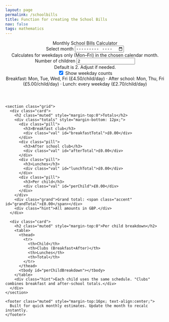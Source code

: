 ```yaml
---
layout: page
permalink: /schoolbills
title: Function for creating the School Bills
nav: false
tags: mathematics
---
```


<html lang="en">
<head>
  <title>Monthly School Bills Calculator</title>
</head>
<body>
  <div class="wrap">
    <header class="card">
      <div class="title">Monthly School Bills Calculator</div>
      <div class="controls">
        <div>
          <label for="monthInput">Select month</label>
          <input id="monthInput" type="month" />
          <div class="hint">Calculates for weekdays only (Mon–Fri) in the chosen calendar month.</div>
        </div>
        <div>
          <label for="children">Number of children</label>
          <input id="children" type="number" min="1" step="1" value="2" />
          <div class="hint">Default is 2. Adjust if needed.</div>
        </div>
      </div>
      <div class="row">
        <div class="switch">
          <input id="showBreakdown" type="checkbox" checked />
          <label for="showBreakdown">Show weekday counts</label>
        </div>
        <div class="muted">Breakfast: Mon, Tue, Wed, Fri (£4.50/child/day) · After school: Mon, Thu, Fri (£5.00/child/day) · Lunch: every weekday (£2.70/child/day)</div>
      </div>
    </header>

    <section class="grid">
      <div class="card">
        <h2 class="muted" style="margin-top:0">Totals</h2>
        <div class="totals" style="margin-bottom: 12px;">
          <div class="pill">
            <h3>Breakfast club</h3>
            <div class="val" id="breakfastTotal">£0.00</div>
          </div>
          <div class="pill">
            <h3>After school club</h3>
            <div class="val" id="afterTotal">£0.00</div>
          </div>
          <div class="pill">
            <h3>Lunches</h3>
            <div class="val" id="lunchTotal">£0.00</div>
          </div>
          <div class="pill">
            <h3>Per child</h3>
            <div class="val" id="perChild">£0.00</div>
          </div>
        </div>
        <div class="grand">Grand total: <span class="accent" id="grandTotal">£0.00</span></div>
        <div class="hint">All amounts in GBP.</div>
      </div>

      <div class="card">
        <h2 class="muted" style="margin-top:0">Per child breakdown</h2>
        <table>
          <thead>
            <tr>
              <th>Child</th>
              <th>Clubs (Breakfast+After)</th>
              <th>Lunches</th>
              <th>Total</th>
            </tr>
          </thead>
          <tbody id="perChildBreakdown"></tbody>
        </table>
        <div class="hint">Each child uses the same schedule. "Clubs" combines breakfast and after-school totals.</div>
      </div>
    </section>

    <footer class="muted" style="margin-top:16px; text-align:center;">
      Built for quick monthly estimates. Update the month to recalc instantly.
    </footer>
  
  </div>

  <script>
    const PRICES = {
      breakfastPerChildPerDay: 4.50,
      afterPerChildPerDay: 5.00,
      lunchPerChildPerDay: 2.70,
    };

    const fmtGBP = new Intl.NumberFormat('en-GB', { style: 'currency', currency: 'GBP' });

    const monthInput = document.getElementById('monthInput');
    const childrenInput = document.getElementById('children');

    const els = {
      breakfastTotal: document.getElementById('breakfastTotal'),
      afterTotal: document.getElementById('afterTotal'),
      lunchTotal: document.getElementById('lunchTotal'),
      perChild: document.getElementById('perChild'),
      grandTotal: document.getElementById('grandTotal'),
      perChildBreakdown: document.getElementById('perChildBreakdown')
    };

    function getMonthParts(value) {
      if (!value) return null;
      const [y, m] = value.split('-').map(Number);
      return { year: y, monthIndex: m - 1 };
    }

    function daysInMonth(year, monthIndex) {
      return new Date(year, monthIndex + 1, 0).getDate();
    }

    function countWeekdayInMonth(year, monthIndex, weekday) {
      let count = 0;
      const nDays = daysInMonth(year, monthIndex);
      for (let d = 1; d <= nDays; d++) {
        const gd = new Date(year, monthIndex, d).getDay();
        if (gd === weekday) count++;
      }
      return count;
    }

    function compute() {
      const parts = getMonthParts(monthInput.value);
      const nChildren = Math.max(1, Math.floor(Number(childrenInput.value || 2)));
      if (!parts) return;

      const { year, monthIndex } = parts;
      const monday = countWeekdayInMonth(year, monthIndex, 1);
      const tuesday = countWeekdayInMonth(year, monthIndex, 2);
      const wednesday = countWeekdayInMonth(year, monthIndex, 3);
      const thursday = countWeekdayInMonth(year, monthIndex, 4);
      const friday = countWeekdayInMonth(year, monthIndex, 5);
      const weekdayTotal = monday + tuesday + wednesday + thursday + friday;

      const breakfastDays = monday + tuesday + wednesday + friday;
      const afterDays = monday + thursday + friday;
      const lunchDays = weekdayTotal;

      const breakfastTotal = PRICES.breakfastPerChildPerDay * breakfastDays * nChildren;
      const afterTotal = PRICES.afterPerChildPerDay * afterDays * nChildren;
      const lunchTotal = PRICES.lunchPerChildPerDay * lunchDays * nChildren;
      const grandTotal = breakfastTotal + afterTotal + lunchTotal;
      const perChild = grandTotal / nChildren;

      els.breakfastTotal.textContent = fmtGBP.format(breakfastTotal);
      els.afterTotal.textContent = fmtGBP.format(afterTotal);
      els.lunchTotal.textContent = fmtGBP.format(lunchTotal);
      els.perChild.textContent = fmtGBP.format(perChild);
      els.grandTotal.textContent = fmtGBP.format(grandTotal);

      // Per child breakdown
      const clubPerChild = (PRICES.breakfastPerChildPerDay * breakfastDays) + (PRICES.afterPerChildPerDay * afterDays);
      const lunchPerChild = PRICES.lunchPerChildPerDay * lunchDays;
      const totalPerChild = clubPerChild + lunchPerChild;

      const rows = [];
      for (let i = 1; i <= nChildren; i++) {
        rows.push(`<tr>
          <td>Child ${i}</td>
          <td>${fmtGBP.format(clubPerChild)}</td>
          <td>${fmtGBP.format(lunchPerChild)}</td>
          <td>${fmtGBP.format(totalPerChild)}</td>
        </tr>`);
      }
      els.perChildBreakdown.innerHTML = rows.join("\n");
    }

    (function init() {
      const now = new Date();
      const ym = `${now.getFullYear()}-${String(now.getMonth()+1).padStart(2,'0')}`;
      monthInput.value = ym;
      [monthInput, childrenInput].forEach(el => el.addEventListener('input', compute));
      compute();
    })();
  </script>
</body>
</html>
